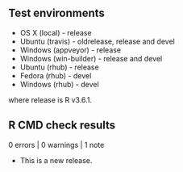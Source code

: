 ## Test environments

* OS X (local) - release
* Ubuntu (travis) - oldrelease, release and devel
* Windows (appveyor) - release
* Windows (win-builder) - release and devel
* Ubuntu (rhub) - release
* Fedora (rhub) - devel
* Windows (rhub) - devel 

where release is R v3.6.1.

## R CMD check results

0 errors | 0 warnings | 1 note

* This is a new release.

